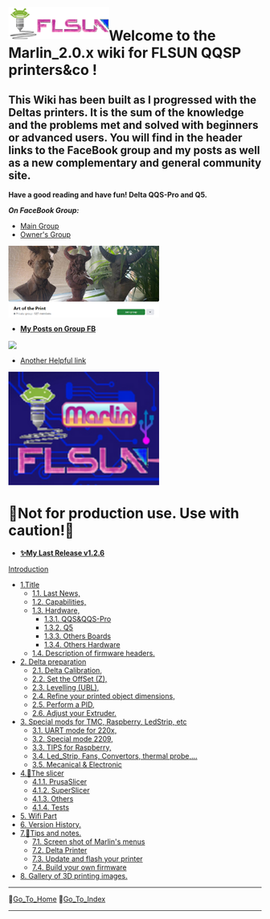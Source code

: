   <img align="left" width=200 src="./icons/FLSun-LogoColor3.png" />

# Welcome to the Marlin_2.0.x wiki for FLSUN QQSP printers&co !

## This Wiki has been built as I progressed with the Deltas printers. It is the sum of the knowledge and the problems met and solved with beginners or advanced users. You will find in the header links to the FaceBook group and my posts as well as a new complementary and general community site.

**Have a good reading and have fun! Delta QQS-Pro and Q5.**

_**On FaceBook Group:**_

*   [Main Group](https://www.facebook.com/groups/120961628750040)    
*   [Owner's Group](https://www.facebook.com/groups/flsunowners)

<img align="center" width=300 src="./images/ArtOfThePrint.png"/>

*   [**My Posts on Group FB**](https://www.facebook.com/hashtag/deltafoxies/?__gid__=120961628750040)

<img align="center" width=300 src="https://raw.githubusercontent.com/blackfyre/flsun.community/main/src/.vuepress/public/hero.png" />

*   [Another Helpful link](https://flsun.community)


<img align="center" width=300 src="./images/FLSunMarlin.png"/>

  # 📌__Not for production use. Use with caution!__📌

*  [**✨My Last Release v1.2.6**](https://github.com/Foxies-CSTL/Marlin_2.0.x/releases)

[Introduction](Home)
- [1.Title](1.Delta-QQS-Pro-and-Q5)
  - [1.1. Last News,](1.Delta-QQS-Pro-and-Q5#11-Last-news-Marlin-2-Bugfix-Branch)
  - [1.2. Capabilities,](1.Delta-QQS-Pro-and-Q5#12-Validate-and-Actived-parts)
  - [1.3. Hardware,](1.Delta-QQS-Pro-and-Q5#13-Hardware-for-the-FLSunQ-printers)
    - [1.3.1. QQS&QQS-Pro](1.Delta-QQS-Pro-and-Q5#131-MotherBoards-QQSP)
    - [1.3.2. Q5](1.Delta-QQS-Pro-and-Q5#132-MotherBoards-Q5)
    - [1.3.3. Others Boards](1.Delta-QQS-Pro-and-Q5#133-Others-MotherBoards)
    - [1.3.4. Others Hardware](1.Delta-QQS-Pro-and-Q5#134-Others-hardwares)
  - [1.4. Description of firmware headers.](1.4.CAPTION-Firmwares)
- [2. Delta preparation](2.SETTINGS-THE-PRINTER)
  - [2.1. Delta Calibration,](2.SETTINGS-THE-PRINTER#21-delta-calibration)
  - [2.2. Set the OffSet (Z),](2.SETTINGS-THE-PRINTER#22-Z_OffSet)
  - [2.3. Levelling (UBL),](2.SETTINGS-THE-PRINTER#23-Bed_Levelling)
  - [2.4. Refine your printed object dimensions,](2.SETTINGS-THE-PRINTER#24-DIMENSIONS)
  - [2.5. Perform a PID,](2.SETTINGS-THE-PRINTER#25-PID)
  - [2.6. Adjust your Extruder.](2.SETTINGS-THE-PRINTER#26-extruder-option-tor-b-or-n)
- [3. Special mods for TMC, Raspberry, LedStrip, etc](3.SPECIAL-MODS)
  - [3.1. UART mode for 220x,](3.SPECIAL-MODS#31-TMC-with-UART-mode)
  - [3.2. Special mode 2209,](3.SPECIAL-MODS#32-TMC2209-Single-Wire)
  - [3.3. TIPS for Raspberry,](3.SPECIAL-MODS#33-Raspberry)
  - [3.4. Led_Strip, Fans, Convertors, thermal probe,...](3.SPECIAL-MODS#34-Various-assembly)
  - [3.5. Mecanical & Electronic](3.SPECIAL-MODS#35-Mechanical--electronic-precautions)
- [4.🔧The slicer](4.SLICERS-PART)
  - [4.1.1. PrusaSlicer](4.SLICERS-PART#411-prusaslicer)
  - [4.1.2. SuperSlicer](4.SLICERS-PART#412-superslicer)
  - [4.1.3. Others](4.SLICERS-PART#413-others)
  - [4.1.4. Tests](4.SLICERS-PART#414-tests) 
- [5. Wifi Part](5.Firmware-Wifi)
- [6. Version History.](6.Version-History)
- [7.📌Tips and notes.](7.TIPS)
  - [7.1. Screen shot of Marlin's menus](7.TIPS#711-menus)
  - [7.2. Delta Printer](7.TIPS#72-delta-printer)
  - [7.3. Update and flash your printer](7.TIPS#732-update-and-flash)
  - [7.4. Build your own firmware](7.TIPS#74build-your-own-firmware-prefer-the-stable-flsun-branch-on-my-github)
- [8. Gallery of 3D printing images.](8.Gallery)

***
🚸[Go_To_Home](Home)                                   🚸[Go_To_Index](_Sidebar)
***